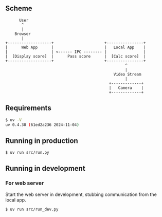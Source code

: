 ## Scheme

```
      User
       ^
       |
    Browser
       |
+-------------------+                      +----------------+
|      Web App      |                      |   Local App    |
|                   | <------ IPC -------- |                |
|  [Display score]  |      Pass score      |  [Calc score]  |
+-------------------+                      +----------------+
                                                    ^
                                                    |
                                               Video Stream
                                                    |
                                             +-------------+
                                             |   Camera    |
                                             +-------------+
```

## Requirements

```sh
$ uv -V
uv 0.4.30 (61ed2a236 2024-11-04)
```

## Running in production

```sh
$ uv run src/run.py
```

## Running in development

### For web server

Start the web server in development, stubbing communication from the local app.

```sh
$ uv run src/run_dev.py
```
